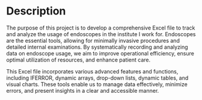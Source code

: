 # Description
The purpose of this project is to develop a comprehensive Excel file to track and analyze the usage of endoscopes in the institute I work for. 
Endoscopes are the essential tools, allowing for minimally invasive procedures and detailed internal examinations. By systematically recording and analyzing data on endoscope usage, we aim to improve operational efficiency, ensure optimal utilization of resources, and enhance patient care.

This Excel file incorporates various advanced features and functions, including  IFERROR, dynamic arrays, drop-down lists, dynamic tables, and visual charts. These tools enable us to manage data effectively, minimize errors, and present insights in a clear and accessible manner.
